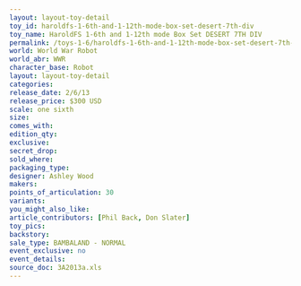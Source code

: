 ```yaml
---
layout: layout-toy-detail 
toy_id: haroldfs-1-6th-and-1-12th-mode-box-set-desert-7th-div
toy_name: HaroldFS 1-6th and 1-12th mode Box Set DESERT 7TH DIV
permalink: /toys-1-6/haroldfs-1-6th-and-1-12th-mode-box-set-desert-7th-div.html
world: World War Robot
world_abr: WWR
character_base: Robot
layout: layout-toy-detail
categories: 
release_date: 2/6/13
release_price: $300 USD
scale: one sixth
size: 
comes_with: 
edition_qty: 
exclusive: 
secret_drop: 
sold_where: 
packaging_type: 
designer: Ashley Wood
makers: 
points_of_articulation: 30
variants: 
you_might_also_like: 
article_contributors: [Phil Back, Don Slater]
toy_pics: 
backstory: 
sale_type: BAMBALAND - NORMAL
event_exclusive: no
event_details: 
source_doc: 3A2013a.xls
---
```

